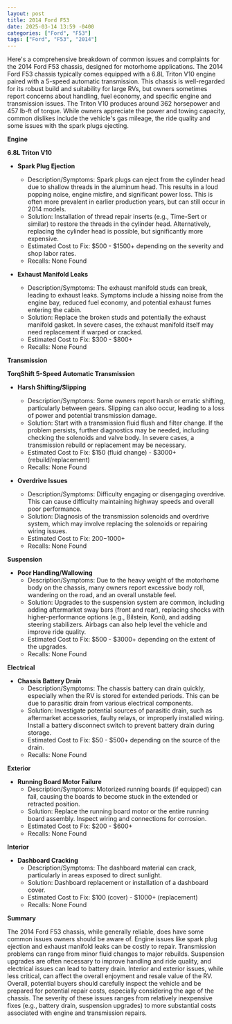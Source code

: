 ```yaml
---
layout: post
title: 2014 Ford F53
date: 2025-03-14 13:59 -0400
categories: ["Ford", "F53"]
tags: ["Ford", "F53", "2014"]
---
```

Here's a comprehensive breakdown of common issues and complaints for the 2014 Ford F53 chassis, designed for motorhome applications. The 2014 Ford F53 chassis typically comes equipped with a 6.8L Triton V10 engine paired with a 5-speed automatic transmission. This chassis is well-regarded for its robust build and suitability for large RVs, but owners sometimes report concerns about handling, fuel economy, and specific engine and transmission issues. The Triton V10 produces around 362 horsepower and 457 lb-ft of torque. While owners appreciate the power and towing capacity, common dislikes include the vehicle's gas mileage, the ride quality and some issues with the spark plugs ejecting.

**Engine**

**6.8L Triton V10**

*   **Spark Plug Ejection**
    *   Description/Symptoms: Spark plugs can eject from the cylinder head due to shallow threads in the aluminum head. This results in a loud popping noise, engine misfire, and significant power loss. This is often more prevalent in earlier production years, but can still occur in 2014 models.
    *   Solution: Installation of thread repair inserts (e.g., Time-Sert or similar) to restore the threads in the cylinder head. Alternatively, replacing the cylinder head is possible, but significantly more expensive.
    *   Estimated Cost to Fix: $500 - $1500+ depending on the severity and shop labor rates.
    *   Recalls: None Found

*   **Exhaust Manifold Leaks**
    *   Description/Symptoms: The exhaust manifold studs can break, leading to exhaust leaks. Symptoms include a hissing noise from the engine bay, reduced fuel economy, and potential exhaust fumes entering the cabin.
    *   Solution: Replace the broken studs and potentially the exhaust manifold gasket. In severe cases, the exhaust manifold itself may need replacement if warped or cracked.
    *   Estimated Cost to Fix: $300 - $800+
    *   Recalls: None Found

**Transmission**

**TorqShift 5-Speed Automatic Transmission**

*   **Harsh Shifting/Slipping**
    *   Description/Symptoms: Some owners report harsh or erratic shifting, particularly between gears. Slipping can also occur, leading to a loss of power and potential transmission damage.
    *   Solution: Start with a transmission fluid flush and filter change. If the problem persists, further diagnostics may be needed, including checking the solenoids and valve body. In severe cases, a transmission rebuild or replacement may be necessary.
    *   Estimated Cost to Fix: $150 (fluid change) - $3000+ (rebuild/replacement)
    *   Recalls: None Found

*   **Overdrive Issues**
    * Description/Symptoms: Difficulty engaging or disengaging overdrive. This can cause difficulty maintaining highway speeds and overall poor performance.
    * Solution: Diagnosis of the transmission solenoids and overdrive system, which may involve replacing the solenoids or repairing wiring issues.
    * Estimated Cost to Fix: $200-$1000+
    * Recalls: None Found

**Suspension**

*   **Poor Handling/Wallowing**
    *   Description/Symptoms: Due to the heavy weight of the motorhome body on the chassis, many owners report excessive body roll, wandering on the road, and an overall unstable feel.
    *   Solution: Upgrades to the suspension system are common, including adding aftermarket sway bars (front and rear), replacing shocks with higher-performance options (e.g., Bilstein, Koni), and adding steering stabilizers. Airbags can also help level the vehicle and improve ride quality.
    *   Estimated Cost to Fix: $500 - $3000+ depending on the extent of the upgrades.
    *   Recalls: None Found

**Electrical**

*   **Chassis Battery Drain**
    *   Description/Symptoms: The chassis battery can drain quickly, especially when the RV is stored for extended periods. This can be due to parasitic drain from various electrical components.
    *   Solution: Investigate potential sources of parasitic drain, such as aftermarket accessories, faulty relays, or improperly installed wiring. Install a battery disconnect switch to prevent battery drain during storage.
    *   Estimated Cost to Fix: $50 - $500+ depending on the source of the drain.
    *   Recalls: None Found

**Exterior**

*   **Running Board Motor Failure**
    *   Description/Symptoms: Motorized running boards (if equipped) can fail, causing the boards to become stuck in the extended or retracted position.
    *   Solution: Replace the running board motor or the entire running board assembly. Inspect wiring and connections for corrosion.
    *   Estimated Cost to Fix: $200 - $600+
    *   Recalls: None Found

**Interior**

*   **Dashboard Cracking**
    *   Description/Symptoms: The dashboard material can crack, particularly in areas exposed to direct sunlight.
    *   Solution: Dashboard replacement or installation of a dashboard cover.
    *   Estimated Cost to Fix: $100 (cover) - $1000+ (replacement)
    *   Recalls: None Found

**Summary**

The 2014 Ford F53 chassis, while generally reliable, does have some common issues owners should be aware of. Engine issues like spark plug ejection and exhaust manifold leaks can be costly to repair. Transmission problems can range from minor fluid changes to major rebuilds. Suspension upgrades are often necessary to improve handling and ride quality, and electrical issues can lead to battery drain. Interior and exterior issues, while less critical, can affect the overall enjoyment and resale value of the RV. Overall, potential buyers should carefully inspect the vehicle and be prepared for potential repair costs, especially considering the age of the chassis. The severity of these issues ranges from relatively inexpensive fixes (e.g., battery drain, suspension upgrades) to more substantial costs associated with engine and transmission repairs.

